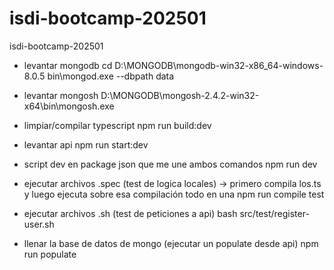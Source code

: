 # isdi-bootcamp-202501
isdi-bootcamp-202501

- levantar mongodb 
cd D:\MONGODB\mongodb-win32-x86_64-windows-8.0.5
bin\mongod.exe --dbpath data

- levantar mongosh
 D:\MONGODB\mongosh-2.4.2-win32-x64\bin\mongosh.exe

- limpiar/compilar typescript
npm run build:dev

- levantar api
npm run start:dev

- script dev en package json que me une ambos comandos
npm run dev

- ejecutar archivos .spec (test de logica locales) -> primero compila los.ts y luego ejecuta sobre esa compilación todo en una
npm run compile test

- ejecutar archivos .sh (test de peticiones a api)
bash src/test/register-user.sh

- llenar la base de datos de mongo (ejecutar un populate desde api)
npm run populate